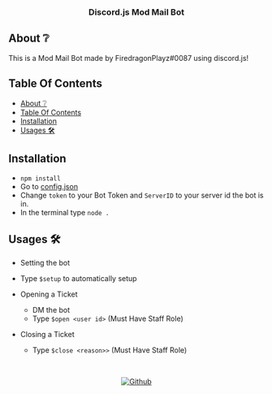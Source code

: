 <div align="center">
  <p>
    <h3>Discord.js Mod Mail Bot</h3>
  </p>
</div>

## About ❔

This is a Mod Mail Bot made by FiredragonPlayz#0087 using discord.js!


## Table Of Contents

- [About ❔](#about-)
- [Table Of Contents](#table-of-contents)
- [Installation](#installation)
- [Usages 🛠](#usages-)


## Installation 

- `npm install` 
- Go to [config.json](config.json)
- Change `token` to your Bot Token and `ServerID` to your server id the bot is in.
- In the terminal type `node .`

## Usages 🛠

- Setting the bot
 - Type `$setup` to automatically setup

- Opening a Ticket
  - DM the bot
  - Type `$open <user id>` (Must Have Staff Role) 

- Closing a Ticket
  - Type `$close <reason>>` (Must Have Staff Role)


<div align="center">
  <br />
  <p>
    <a href="https://cdn.discordapp.com/emojis/798283025183801374.png"><img src="https://github.com/FiredragonPlayz"alt="Github" /></a>
  </p>
</div>
